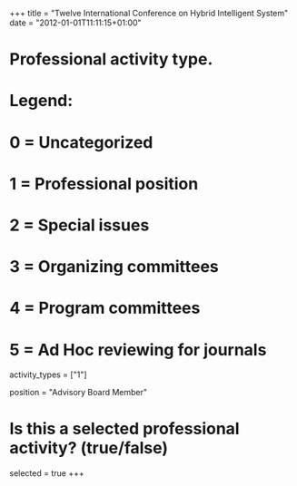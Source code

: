 +++
title = "Twelve International Conference on Hybrid Intelligent System"
date = "2012-01-01T11:11:15+01:00"

# Professional activity type.
# Legend:
# 0 = Uncategorized
# 1 = Professional position
# 2 = Special issues
# 3 = Organizing committees
# 4 = Program committees
# 5 = Ad Hoc reviewing for journals
activity_types = ["1"]

position = "Advisory Board Member"

# Is this a selected professional activity? (true/false)
selected = true
+++
